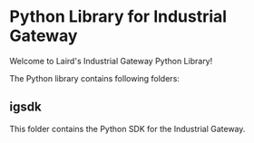 Python Library for Industrial Gateway
======

Welcome to Laird's Industrial Gateway Python Library!

The Python library contains following folders:

igsdk
-----
This folder contains the Python SDK for the Industrial Gateway.
